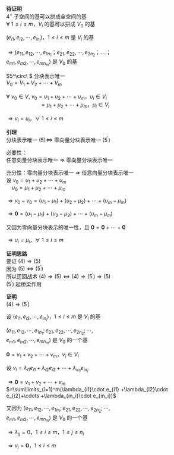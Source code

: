 **待证明**  
 $4^\circ$  子空间的基可以拼成全空间的基  
 $\forall\ 1\le i\le m， V_i$ 的基可以拼成 $V_0$ 的基  
  
 $(e_{i1},e_{i2},\cdots,e_{in_i})，  
1\le i\le m$ 是 $V_i$ 的基  
  
 $\Rightarrow(e_{11},e_{12},\cdots,e_{1n_1}；  
e_{21},e_{22},\cdots,e_{2n_2}；\cdots；$   
 $e_{m1},e_{m2},\cdots,e_{mn_m})$ 是 $V_0$ 的基  
  
 $5^\circ\ $ 分块表示唯一  
 $V_0=V_1+V_2+\cdots+V_m$   
  
 $\forall\ v_0\in V,\ v_0=\upsilon_1+\upsilon_2+\cdots+\upsilon_m，\upsilon_i\in V_i$   
 $\quad\quad\quad\quad\quad\enspace  
=\mu_1+\mu_2+\cdots+\mu_m，\mu_i\in V_i$   
  
 $\Rightarrow v_i=u_i，\forall\ 1\le i\le m$   
  
**引理**  
分块表示唯一 $(5)\Leftrightarrow$ 零向量分块表示唯一 $(5^\prime)$   
  
必要性：  
任意向量分块表示唯一 $\Longrightarrow$ 零向量分块表示唯一  
  
充分性：零向量分块表示唯一 $\Rightarrow$ 任意向量分块表示唯一  
设 $v_0=\upsilon_1+\upsilon_2+\cdots+\upsilon_m$   
 $\enspace\enspace\upsilon_0=\mu_1+\mu_2+\cdots+\mu_m$   
  
 $\Rightarrow v_0-v_0=  
(\upsilon_1-\mu_1)+(\upsilon_2-\mu_2)+\cdots+(\upsilon_m-\mu_m)$   
  
 $\Rightarrow\mathbf{0}=  
(\upsilon_1-\mu_1)+(\upsilon_2-\mu_2)+\cdots+(\upsilon_m-\mu_m)$   
  
又因为零向量分块表示的唯一性，且 $\mathbf{0}=  
\mathbf{0}+\cdots+\mathbf{0}$   
  
 $\Rightarrow \upsilon_i=\mu_i，\forall\ 1\le i\le m$   
  
**证明思路**  
要证 $(4)\Rightarrow(5)$   
因为 $(5)\Leftrightarrow(5^\prime)$   
所以迂回战术 $(4)\Rightarrow(5)\Leftrightarrow  
(4)\Rightarrow(5^\prime)\Rightarrow(5)$   
 $(5^\prime)$ 起桥梁作用  
  
**证明**  
 $(4)\Rightarrow(5^\prime)$   
  
设 $(e_{i1},e_{i2},\cdots,e_{in_i})，  
1\le i\le m$ 是 $V_i$ 的基  
  
 $(e_{11},e_{12},\cdots,e_{1n_1};  
e_{21},e_{22},\cdots,e_{2n_2};  
\cdots,$   
 $e_{m1},e_{m2},\cdots,e_{mn_m})$ 是 $V_0$ 的一个基  
  
 $\mathbf0=v_1+v_2+\cdots+v_m，v_i\in V_i$   
  
设 $v_i=\lambda_{i1}e_{i1}  
+\lambda_{i2}e_{i2}+\cdots  
+\lambda_{in_i}e_{in_i}$   
  
 $\Rightarrow\mathbf0=v_1+v_2+\cdots+v_m$   
 $=\sum\limits_{i=1}^m(\lambda_{i1}\cdot e_{i1}  
+\lambda_{i2}\cdot e_{i2}+\cdots  
+\lambda_{in_i}\cdot e_{in_i})$   
  
又因为 $(e_{11},e_{12},\cdots,e_{1n_1};  
e_{21},e_{22},\cdots,e_{2n_2};  
\cdots,$   
 $e_{m1},e_{m2},\cdots,e_{mn_m})$ 是 $V_0$ 的一个基  
  
 $\Rightarrow\lambda_{ij}=0，1\le i\le m，  
1\le j\le n_i$   
  
 $\Rightarrow v_i=\mathbf0，1\le i\le m$   
  
